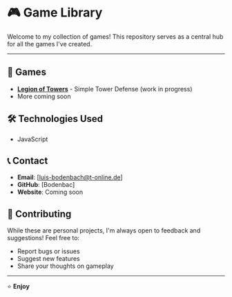 # 🎮 Game Library

Welcome to my collection of games! This repository serves as a central hub for all the games I've created.

--------------------------------------------------------------------------


## 🎯 Games

- **[Legion of Towers](https://bodenbac.github.io/GameList-Luis/Legion%20of%20Towers/)** - Simple Tower Defense (work in progress)
- More coming soon


## 🛠️ Technologies Used

- JavaScript


## 📞 Contact

- **Email**: [luis-bodenbach@t-online.de]
- **GitHub**: [Bodenbac]
- **Website**: Coming soon


## 🤝 Contributing

While these are personal projects, I'm always open to feedback and suggestions! Feel free to:
- Report bugs or issues
- Suggest new features
- Share your thoughts on gameplay
--------------------------------------------------------------------------

⭐ **Enjoy**
